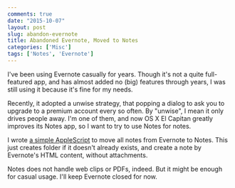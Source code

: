 ```yaml
---
comments: true
date: "2015-10-07"
layout: post
slug: abandon-evernote
title: Abandoned Evernote, Moved to Notes
categories: ['Misc']
tags: ['Notes', 'Evernote']
---
```

I've been using Evernote casually for years. Though it's not a quite
full-featured app, and has almost added no (big) features through years, I was
still using it because it's fine for my needs.

Recently, it adopted a unwise strategy, that popping a dialog to ask you to
upgrade to a premium account every so often. By "unwise", I mean it only drives
people away. I'm one of them, and now OS X El Capitan greatly improves its
Notes app, so I want to try to use Notes for notes.

I wrote
[a simple AppleScript](https://gist.github.com/wwwjfy/f3255801888a5cf01829)
to move all notes from Evernote to Notes. This just creates folder if it
doesn't already exists, and create a note by Evernote's HTML content, without
attachments.

Notes does not handle web clips or PDFs, indeed. But it might be enough for
casual usage. I'll keep Evernote closed for now.
